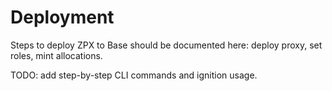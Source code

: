 # Deployment

Steps to deploy ZPX to Base should be documented here: deploy proxy, set roles, mint allocations.

TODO: add step-by-step CLI commands and ignition usage.

